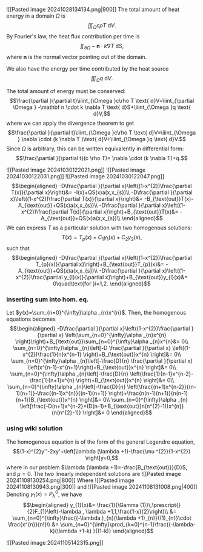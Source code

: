 ![[Pasted image 20241028134134.png|900]]
The total amount of heat energy in a domain $\Omega$ is
$$\iiint_{\Omega }c\rho T \text{ d}V.$$
By Fourier's law, the heat flux contribution per time is 
$$\iint_{\partial \Omega } -\mathbf n \cdot k \nabla T \text{ d}S,$$
where $\mathbf n$ is the normal vector pointing out of the domain.

We also have the energy per time contributed by the heat source
$$\iiint_{\Omega }q \text{ d}V.$$

The total amount of energy must be conserved:
$$\frac{\partial }{\partial t}\iiint_{\Omega }c\rho T \text{ d}V=\iint_{\partial \Omega } -\mathbf n \cdot k \nabla T \text{ d}S+\iiint_{\Omega }q \text{ d}V,$$
where we can apply the divergence theorem to get
$$\frac{\partial }{\partial t}\iiint_{\Omega }c\rho T \text{ d}V=\iiint_{\Omega } \nabla  \cdot (k \nabla T )\text{ d}V+\iiint_{\Omega }q \text{ d}V.$$
Since $\Omega$ is arbitrary, this can be written equivalently in differential form:
$$\frac{\partial }{\partial t}(c \rho T)= \nabla \cdot (k \nabla T)+q.$$

![[Pasted image 20241030122021.png]]
![[Pasted image 20241030122031.png]]
![[Pasted image 20241030122047.png]]
$$\begin{aligned}
-D\frac{\partial }{\partial x}\left((1-x^{2})\frac{\partial T(x)}{\partial x}\right)&= -I(x)+QS(x)a(x,x_{s})\\
-D\frac{\partial }{\partial x}\left((1-x^{2})\frac{\partial T(x)}{\partial x}\right)&= -B_{\text{out}}T(x)-A_{\text{out}}+QS(x)a(x,x_{s})\\
-D\frac{\partial }{\partial x}\left((1-x^{2})\frac{\partial T(x)}{\partial x}\right)+B_{\text{out}}T(x)&= -A_{\text{out}}+QS(x)a(x,x_{s})\\
\end{aligned}$$
We can express $T$ as a particular solution with two homogenous solutions:
$$T(x)=T_{p}(x)+C_{1}y_{1}(x)+C_{2}y_{2}(x),$$
such that
$$\begin{aligned}
-D\frac{\partial }{\partial x}\left((1-x^{2})\frac{\partial T_{p}(x)}{\partial x}\right)+B_{\text{out}}T_{p}(x)&= -A_{\text{out}}+QS(x)a(x,x_{s})\\
-D\frac{\partial }{\partial x}\left((1-x^{2})\frac{\partial y_{i}(x)}{\partial x}\right)+B_{\text{out}}y_{i}(x)&= 0\quad\text{for }i=1,2.
\end{aligned}$$



### inserting sum into hom. eq.
Let $y(x)=\sum_{n=0}^{\infty}\alpha _{n}x^{n}$. Then, the homogenous equations becomes
$$\begin{aligned}
-D\frac{\partial }{\partial x}\left((1-x^{2})\frac{\partial }{\partial x} \left(\sum_{n=0}^{\infty}\alpha _{n}x^{n} \right)\right)+B_{\text{out}}\sum_{n=0}^{\infty}\alpha _{n}x^{n}&= 0\\
\sum_{n=0}^{\infty}\alpha _{n}\left[-D \frac{\partial }{\partial x} \left((1-x^{2})\frac{1}{n}x^{n-1} \right)+B_{\text{out}}x^{n} \right]&= 0\\
\sum_{n=0}^{\infty}\alpha _{n}\left[-\frac{D}{n} \frac{\partial }{\partial x} \left(x^{n-1}-x^{n+1}\right)+B_{\text{out}}x^{n} \right]&= 0\\
\sum_{n=0}^{\infty}\alpha _{n}\left[-\frac{D}{n} \left(\frac{1}{n-1}x^{n-2}-\frac{1}{n+1}x^{n} \right)+B_{\text{out}}x^{n} \right]&= 0\\
\sum_{n=0}^{\infty}\alpha _{n}\left[-\frac{D}{n} \left(\frac{(n+1)x^{n-2}}{(n-1)(n+1)}-\frac{(n-1)x^{n}}{(n-1)(n+1)} \right)+\frac{n(n-1)(n+1)}{n(n-1)(n+1)}B_{\text{out}}x^{n} \right]&= 0\\
\sum_{n=0}^{\infty}\alpha _{n} \left[\frac{-D(n+1)x^{n-2}+(D(n-1)+B_{\text{out}}n(n^{2}-1))x^{n}}{n(n^{2}-1)} \right]&= 0
\end{aligned}$$



### using wiki solution
The homogenous equation is of the form of the general Legendre equation,
$$(1-x)^{2}y''-2xy'+\left[\lambda (\lambda +1)-\frac{\mu ^{2}}{1-x^{2}} \right]y=0,$$
where in our problem $\lambda (\lambda +1)=-\frac{B_{\text{out}}}{D}$, and $\mu =0$. The two linearly independent solutions are
![[Pasted image 20241108130254.png|800]]
Where
![[Pasted image 20241108130943.png|300]]
and
![[Pasted image 20241108131008.png|400]]
Denoting $y_{1}(x)=P^{0}_{\lambda}$, we have
$$\begin{aligned}
y_{1}(x)&= \frac{1}{\Gamma (1)}\,\prescript{}{2}F_{1}\left(-\lambda , \lambda +1,1,\frac{1-x}{2}\right)\\
&= \sum_{n=0}^{\infty}\frac{(-\lambda )_{n}(\lambda +1)_{n}}{(1)_{n}}\cdot \frac{x^{n}}{n!}\\
&= \sum_{n=0}^{\infty}\prod_{k=0}^{n-1}\frac{(-\lambda-k)(\lambda +1-k) }{(1-k)}
\end{aligned}$$




![[Pasted image 20241105142315.png]]

